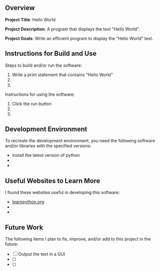 ## Overview

**Project Title**: Hello World

**Project Description**: A program that displays the text "Hello World".

**Project Goals**: Write an efficient program to display the "Hello World" text.

## Instructions for Build and Use

Steps to build and/or run the software:

1. Write a print statement that contains "Hello World"
2. 
3. 

Instructions for using the software:

1. Click the run button
2. 
3. 

## Development Environment 

To recreate the development environment, you need the following software and/or libraries with the specified versions:

* Install the latest version of python
*
*

## Useful Websites to Learn More

I found these websites useful in developing this software:

* [learnpython.org](https://www.learnpython.org/en/Hello,_World!)
*
*

## Future Work

The following items I plan to fix, improve, and/or add to this project in the future:

* [ ] Output the text in a GUI
* [ ]
* [ ]

